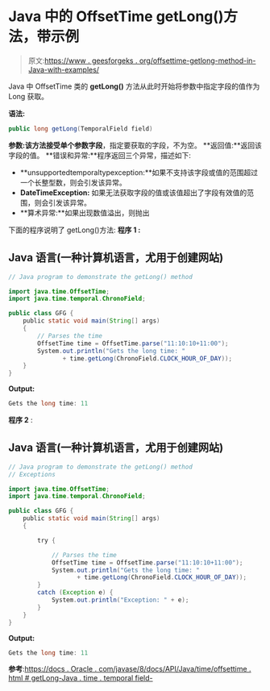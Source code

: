 # Java 中的 OffsetTime getLong()方法，带示例

> 原文:[https://www . geesforgeks . org/offsettime-getlong-method-in-Java-with-examples/](https://www.geeksforgeeks.org/offsettime-getlong-method-in-java-with-examples/)

Java 中 OffsetTime 类的 **getLong()** 方法从此时开始将参数中指定字段的值作为 Long 获取。

**语法:**

```java
public long getLong(TemporalField field)
```

**参数:**该方法接受单个参数**字段**，指定要获取的字段，不为空。
**返回值:**返回该字段的值。
**错误和异常:**程序返回三个异常，描述如下:

*   **unsupportedtemporaltypexception:**如果不支持该字段或值的范围超过一个长整型数，则会引发该异常。
*   **DateTimeException:** 如果无法获取字段的值或该值超出了字段有效值的范围，则会引发该异常。
*   **算术异常:**如果出现数值溢出，则抛出

下面的程序说明了 getLong()方法:
**程序 1 :**

## Java 语言(一种计算机语言，尤用于创建网站)

```java
// Java program to demonstrate the getLong() method

import java.time.OffsetTime;
import java.time.temporal.ChronoField;

public class GFG {
    public static void main(String[] args)
    {
        // Parses the time
        OffsetTime time = OffsetTime.parse("11:10:10+11:00");
        System.out.println("Gets the long time: "
               + time.getLong(ChronoField.CLOCK_HOUR_OF_DAY));
    }
}
```

**Output:** 

```java
Gets the long time: 11
```

**程序 2** :

## Java 语言(一种计算机语言，尤用于创建网站)

```java
// Java program to demonstrate the getLong() method
// Exceptions

import java.time.OffsetTime;
import java.time.temporal.ChronoField;

public class GFG {
    public static void main(String[] args)
    {

        try {

            // Parses the time
            OffsetTime time = OffsetTime.parse("11:10:10+11:00");
            System.out.println("Gets the long time: "
                   + time.getLong(ChronoField.CLOCK_HOUR_OF_DAY));
        }
        catch (Exception e) {
            System.out.println("Exception: " + e);
        }
    }
}
```

**Output:** 

```java
Gets the long time: 11
```

**参考**:[https://docs . Oracle . com/javase/8/docs/API/Java/time/offsettime . html # getLong-Java . time . temporal field-](https://docs.oracle.com/javase/8/docs/api/java/time/OffsetTime.html#getLong-java.time.temporal.TemporalField-)